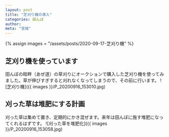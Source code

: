 ```yaml
---
layout: post
title: "芝刈り機の導入"
categories: 田んぼ
author:
meta: "宮城"
---
```


{% assign images = "/assets/posts/2020-09-17-芝刈り機" %}

## 芝刈り機を使っています

田んぼの畦畔（あぜ道）の草刈りにオークションで購入した芝刈り機を使ってみました。草が伸びすぎすると刈れなくなってしまうので、その前に行います。
![芝刈り機]({{ images }}/P_20200916_153010.jpg)

## 刈った草は堆肥にする計画


刈った草は集めて置き、定期的にかき混ぜます。来年は田んぼに施す堆肥になってくれるはずです。
![刈った草を堆肥化]({{ images }}/P_20200916_153058.jpg)
